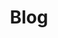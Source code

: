 ---
layout: home
classes: wide
title: "Blog"
permalink: /blog/
header:
    image: /images/cloud-computing-banner-hand.jpg
author_profile: true
---